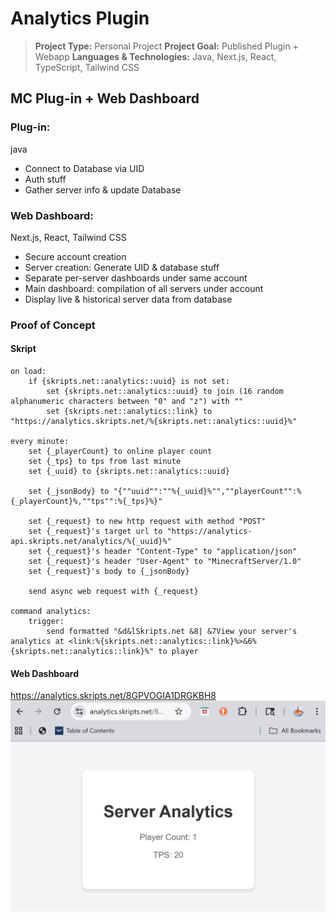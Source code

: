 # Analytics Plugin 
> **Project Type:** Personal Project
> **Project Goal:** Published Plugin + Webapp
> **Languages & Technologies:** Java, Next.js, React, TypeScript, Tailwind CSS

## MC Plug-in + Web Dashboard

### Plug-in:
java
- Connect to Database via UID
- Auth stuff
- Gather server info & update Database

### Web Dashboard:
Next.js, React, Tailwind CSS
- Secure account creation
- Server creation: Generate UID & database stuff 
- Separate per-server dashboards under same account
- Main dashboard: compilation of all servers under account
- Display live & historical server data from database


### Proof of Concept

#### Skript
```
on load:
	if {skripts.net::analytics::uuid} is not set:
		set {skripts.net::analytics::uuid} to join (16 random alphanumeric characters between "0" and "z") with ""
		set {skripts.net::analytics::link} to "https://analytics.skripts.net/%{skripts.net::analytics::uuid}%"

every minute:
	set {_playerCount} to online player count
	set {_tps} to tps from last minute
	set {_uuid} to {skripts.net::analytics::uuid}

	set {_jsonBody} to "{""uuid"":""%{_uuid}%"",""playerCount"":%{_playerCount}%,""tps"":%{_tps}%}"

	set {_request} to new http request with method "POST"
	set {_request}'s target url to "https://analytics-api.skripts.net/analytics/%{_uuid}%"
	set {_request}'s header "Content-Type" to "application/json"
	set {_request}'s header "User-Agent" to "MinecraftServer/1.0"
	set {_request}'s body to {_jsonBody}

	send async web request with {_request}

command analytics:
	trigger:
		send formatted "&d&lSkripts.net &8| &7View your server's analytics at <link:%{skripts.net::analytics::link}%>&6%{skripts.net::analytics::link}%" to player 

```

#### Web Dashboard
https://analytics.skripts.net/8GPVOGIA1DRGKBH8
 ![Skript Analytics Page](POC_Dashboard.png)

